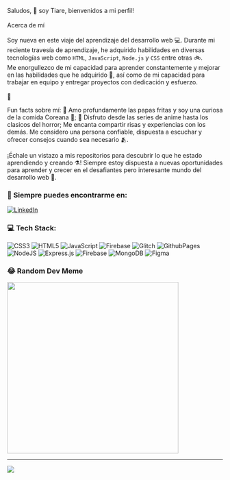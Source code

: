 Saludos, :vulcan_salute: soy Tiare, bienvenidos a mi perfil! 
<br><br>Acerca de mí<br><br>Soy nueva en este viaje del aprendizaje del desarrollo web 💻. Durante mi reciente travesía de aprendizaje, he adquirido habilidades en diversas tecnologías web como `HTML`, `JavaScript`, `Node.js` y `CSS` entre otras :bike:.<br>Me enorgullezco de mi capacidad para aprender constantemente y mejorar en las habilidades que he adquirido 🌱, así como de mi capacidad para trabajar en equipo y entregar proyectos con dedicación y esfuerzo.<br><br>:link: 

Fun facts sobre mí:
:fries: Amo profundamente las papas fritas y soy una curiosa de la comida Coreana :raised_hands:;
:new_moon_with_face: Disfruto desde las series de anime hasta los clasicos del horror;
Me encanta compartir risas y experiencias con los demás. Me considero una persona confiable, dispuesta a escuchar y ofrecer consejos cuando sea necesario :people_hugging:.

¡Échale un vistazo a mis repositorios para descubrir lo que he estado aprendiendo y creando :alembic:! Siempre estoy dispuesta a nuevas oportunidades para aprender y crecer en el desafiantes pero interesante mundo del desarrollo web :sparkling_heart:.



### :round_pushpin: Siempre puedes encontrarme en:
[![LinkedIn](https://img.shields.io/badge/LinkedIn-%230077B5.svg?logo=linkedin&logoColor=white)](https://linkedin.com/in/www.linkedin.com/in/tiareinfantesanmartín-webdev) 

### 💻 Tech Stack:
![CSS3](https://img.shields.io/badge/css3-%231572B6.svg?style=flat&logo=css3&logoColor=white) ![HTML5](https://img.shields.io/badge/html5-%23E34F26.svg?style=flat&logo=html5&logoColor=white) ![JavaScript](https://img.shields.io/badge/javascript-%23323330.svg?style=flat&logo=javascript&logoColor=%23F7DF1E) ![Firebase](https://img.shields.io/badge/firebase-%23039BE5.svg?style=flat&logo=firebase) ![Glitch](https://img.shields.io/badge/glitch-%233333FF.svg?style=flat&logo=glitch&logoColor=white) ![GithubPages](https://img.shields.io/badge/github%20pages-121013?style=flat&logo=github&logoColor=white) ![NodeJS](https://img.shields.io/badge/node.js-6DA55F?style=flat&logo=node.js&logoColor=white) ![Express.js](https://img.shields.io/badge/express.js-%23404d59.svg?style=flat&logo=express&logoColor=%2361DAFB) ![Firebase](https://img.shields.io/badge/Firebase-039BE5?style=flat&logo=Firebase&logoColor=white) ![MongoDB](https://img.shields.io/badge/MongoDB-%234ea94b.svg?style=flat&logo=mongodb&logoColor=white) ![Figma](https://img.shields.io/badge/figma-%23F24E1E.svg?style=flat&logo=figma&logoColor=white)


### 😂 Random Dev Meme
<img src='https://randommeme-five.vercel.app/' style="height: 400px;"/>

---
[![](https://visitcount.itsvg.in/api?id=TiareISM&icon=5&color=12)](https://visitcount.itsvg.in)

<!-- Proudly created with GPRM ( https://gprm.itsvg.in ) -->

